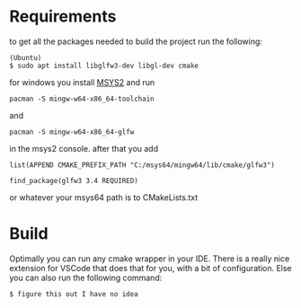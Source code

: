 # Requirements
to get all the packages needed to build the project run the following:
```
(Ubuntu)
$ sudo apt install libglfw3-dev libgl-dev cmake
```

for windows you install [MSYS2](https://github.com/msys2/msys2-installer/releases/download/2024-12-08/msys2-x86_64-20241208.exe)
and run
```
pacman -S mingw-w64-x86_64-toolchain
```

and 
```
pacman -S mingw-w64-x86_64-glfw
```

in the msys2 console.
after that you add
```
list(APPEND CMAKE_PREFIX_PATH "C:/msys64/mingw64/lib/cmake/glfw3")

find_package(glfw3 3.4 REQUIRED)
```

or whatever your msys64 path is to CMakeLists.txt

# Build
Optimally you can run any cmake wrapper in your IDE. There is a really nice extension for VSCode that does that for you, with a bit of configuration. Else you can also run the following command:
```
$ figure this out I have no idea
```